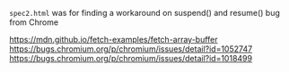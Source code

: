 `spec2.html` was for finding a workaround on suspend() and resume() bug from Chrome

https://mdn.github.io/fetch-examples/fetch-array-buffer \
https://bugs.chromium.org/p/chromium/issues/detail?id=1052747 \
https://bugs.chromium.org/p/chromium/issues/detail?id=1018499
